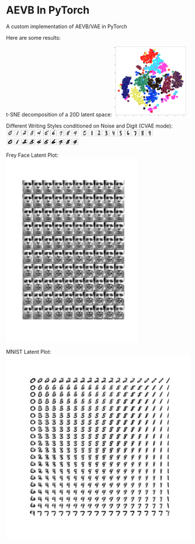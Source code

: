 # AEVB In PyTorch

A custom implementation of AEVB/VAE in PyTorch

Here are some results:

t-SNE decomposition of a 20D latent space:
<img src="Images/imagetsne.png" alt="tSNE Decomp of 20D latent space" style="width: 200px;"/>

Different Writing Styles conditioned on Noise and Digit (CVAE mode):
<img src="Images/imagecvae1.png  " alt="Style 1" style="width: 200px;"/>
<img src="Images/imagecvae2.png  " alt="Style 2" style="width: 200px;"/>
<img src="Images/imagecvae3.png  " alt="Style 3" style="width: 200px;"/>

Frey Face Latent Plot:
<img src="Images/Frey_4.png" alt="Latent Plot: Frey"/>

MNIST Latent Plot:
<img src="Images/MNIST.png" alt="Latent Plot: MNIST"/>
